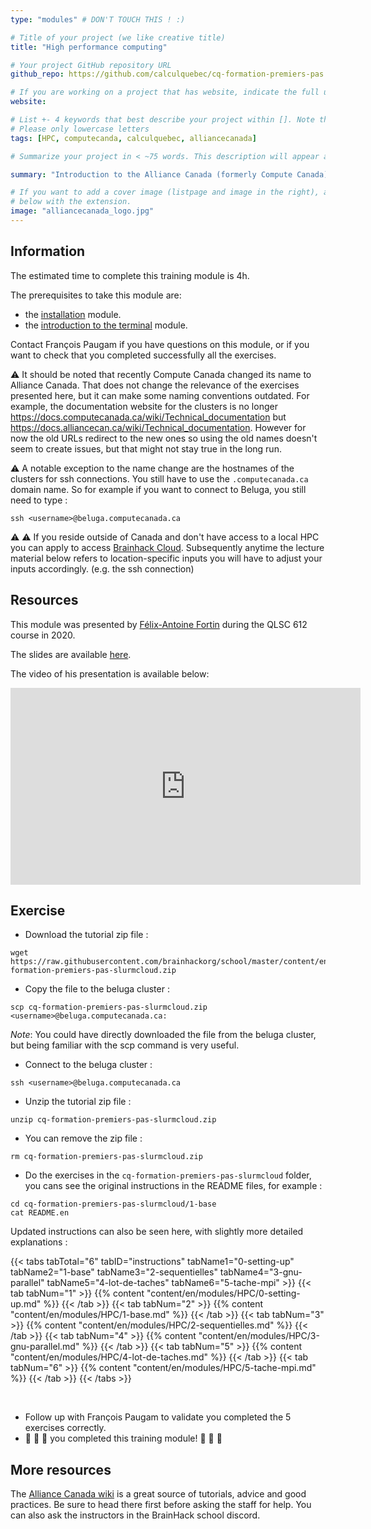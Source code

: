 ```yaml
---
type: "modules" # DON'T TOUCH THIS ! :)

# Title of your project (we like creative title)
title: "High performance computing"

# Your project GitHub repository URL
github_repo: https://github.com/calculquebec/cq-formation-premiers-pas

# If you are working on a project that has website, indicate the full url including "https://" below or leave it empty.
website:

# List +- 4 keywords that best describe your project within []. Note that the project summary also involves a number of key words. Those are listed on top of the [github repository](https://github.com/PSY6983-2021/project_template), click `manage topics`.
# Please only lowercase letters
tags: [HPC, computecanda, calculquebec, alliancecanada]

# Summarize your project in < ~75 words. This description will appear at the top of your page and on the list page with other projects..

summary: "Introduction to the Alliance Canada (formerly Compute Canada) infrastructure and parallel computing."

# If you want to add a cover image (listpage and image in the right), add it to your directory and indicate the name
# below with the extension.
image: "alliancecanada_logo.jpg"
---
```

<!-- This is an html comment and this won't appear in the rendered page. You are now editing the "content" area, the core of your description. Everything that you can do in markdown is allowed below. We added a couple of comments to guide your through documenting your progress. -->

## Information

The estimated time to complete this training module is 4h.

The prerequisites to take this module are:
 * the [installation](/modules/installation) module.
 * the [introduction to the terminal](/modules/terminal) module.

Contact François Paugam if you have questions on this module, or if you want to check that you completed successfully all the exercises.

:warning: It should be noted that recently Compute Canada changed its name to Alliance Canada.
That does not change the relevance of the exercises presented here, but it can make some naming conventions outdated.
For example, the documentation website for the clusters is no longer https://docs.computecanada.ca/wiki/Technical_documentation but https://docs.alliancecan.ca/wiki/Technical_documentation. However for now the old URLs redirect to the new ones so using the old names doesn't seem to create issues, but that might not stay true in the long run.

:warning: A notable exception to the name change are the hostnames of the clusters for ssh connections. You still have to use the `.computecanada.ca` domain name. So for example if you want to connect to Beluga, you still need to type :

`ssh <username>@beluga.computecanada.ca`

:warning: :warning: If you reside outside of Canada and don't have access to a local HPC you can apply to access [Brainhack Cloud](https://brainhack.org/brainhack_cloud/). Subsequently anytime the lecture material below refers to location-specific inputs you will have to adjust your inputs accordingly. (e.g. the ssh connection)

## Resources
This module was presented by [Félix-Antoine Fortin](https://github.com/cmd-ntrf) during the QLSC 612 course in 2020.

The slides are available [here](https://docs.google.com/presentation/d/1toGlTfi4zqavPGHZ9NV3Va7MuT-rmXdv3NHAyQGINdk/edit#slide=id.g3461d16a8f_0_8).

The video of his presentation is available below:
<iframe width="560" height="315" src="https://www.youtube.com/embed/J9VCHe1ovBg" title="YouTube video player" frameborder="0" allow="accelerometer; autoplay; clipboard-write; encrypted-media; gyroscope; picture-in-picture" allowfullscreen></iframe>


## Exercise

 * Download the tutorial zip file :
 ```
 wget https://raw.githubusercontent.com/brainhackorg/school/master/content/en/modules/HPC/cq-formation-premiers-pas-slurmcloud.zip
 ```
 * Copy the file to the beluga cluster :
 ```
 scp cq-formation-premiers-pas-slurmcloud.zip <username>@beluga.computecanada.ca:
 ```
 *Note*: You could have directly downloaded the file from the beluga cluster, but being familiar with the scp command is very useful.
 * Connect to the beluga cluster :
 ```
 ssh <username>@beluga.computecanada.ca
 ```
 * Unzip the tutorial zip file :
 ```
 unzip cq-formation-premiers-pas-slurmcloud.zip
 ```
 * You can remove the zip file :
 ```
 rm cq-formation-premiers-pas-slurmcloud.zip
 ```
 * Do the exercises in the `cq-formation-premiers-pas-slurmcloud` folder, you cans see the original instructions in the README files, for example :
 ```
 cd cq-formation-premiers-pas-slurmcloud/1-base
 cat README.en
 ```
 Updated instructions can also be seen here, with slightly more detailed explanations :

 {{< tabs tabTotal="6" tabID="instructions" tabName1="0-setting-up" tabName2="1-base" tabName3="2-sequentielles" tabName4="3-gnu-parallel" tabName5="4-lot-de-taches" tabName6="5-tache-mpi" >}}
 {{< tab tabNum="1" >}} {{% content "content/en/modules/HPC/0-setting-up.md" %}} {{< /tab >}}
 {{< tab tabNum="2" >}} {{% content "content/en/modules/HPC/1-base.md" %}} {{< /tab >}}
 {{< tab tabNum="3" >}} {{% content "content/en/modules/HPC/2-sequentielles.md" %}} {{< /tab >}}
 {{< tab tabNum="4" >}} {{% content "content/en/modules/HPC/3-gnu-parallel.md" %}} {{< /tab >}}
 {{< tab tabNum="5" >}} {{% content "content/en/modules/HPC/4-lot-de-taches.md" %}} {{< /tab >}}
 {{< tab tabNum="6" >}} {{% content "content/en/modules/HPC/5-tache-mpi.md" %}} {{< /tab >}}
 {{< /tabs >}}


 <br>

 * Follow up with François Paugam to validate you completed the 5 exercises correctly.
 * :tada: :tada: :tada: you completed this training module! :tada: :tada: :tada:

## More resources

The [Alliance Canada wiki](https://docs.alliancecan.ca/wiki/Technical_documentation) is a great source of tutorials, advice and good practices. Be sure to head there first before asking the staff for help. You can also ask the instructors in the BrainHack school discord.
